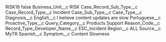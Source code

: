 <?xml version="1.0" encoding="UTF-8"?>
<CustomMetadata xmlns="http://soap.sforce.com/2006/04/metadata" xmlns:xsi="http://www.w3.org/2001/XMLSchema-instance" xmlns:xsd="http://www.w3.org/2001/XMLSchema">
    <label>RISK18</label>
    <protected>false</protected>
    <values>
        <field>Business_Unit__c</field>
        <value xsi:type="xsd:string">RISK</value>
    </values>
    <values>
        <field>Case_Record_Sub_Type__c</field>
        <value xsi:nil="true"/>
    </values>
    <values>
        <field>Case_Record_Type__c</field>
        <value xsi:type="xsd:string">Incident</value>
    </values>
    <values>
        <field>Case_Sub_Type__c</field>
        <value xsi:nil="true"/>
    </values>
    <values>
        <field>Case_Type__c</field>
        <value xsi:nil="true"/>
    </values>
    <values>
        <field>Diagnosis__c</field>
        <value xsi:nil="true"/>
    </values>
    <values>
        <field>English__c</field>
        <value xsi:type="xsd:string">I believe content updates are slow</value>
    </values>
    <values>
        <field>Portuguese__c</field>
        <value xsi:nil="true"/>
    </values>
    <values>
        <field>Proactive_Type__c</field>
        <value xsi:nil="true"/>
    </values>
    <values>
        <field>Query_Category__c</field>
        <value xsi:type="xsd:string">Products Support</value>
    </values>
    <values>
        <field>Reason_Code__c</field>
        <value xsi:nil="true"/>
    </values>
    <values>
        <field>Record_Type_Developer_Name__c</field>
        <value xsi:type="xsd:string">ESC_Incident</value>
    </values>
    <values>
        <field>Region__c</field>
        <value xsi:type="xsd:string">ALL</value>
    </values>
    <values>
        <field>Source__c</field>
        <value xsi:type="xsd:string">MyTR</value>
    </values>
    <values>
        <field>Spanish__c</field>
        <value xsi:nil="true"/>
    </values>
    <values>
        <field>Symptom__c</field>
        <value xsi:type="xsd:string">Content Slowness</value>
    </values>
</CustomMetadata>
